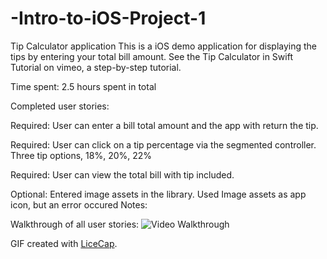 # -Intro-to-iOS-Project-1
Tip Calculator application
This is a iOS demo application for displaying the tips by entering your total bill amount. See the Tip Calculator in Swift Tutorial on vimeo, a step-by-step tutorial.

Time spent: 2.5 hours spent in total

Completed user stories:

Required: User can enter a bill total amount and the app with return the tip. 

Required: User can click on a tip percentage via the segmented controller. Three tip options, 18%, 20%, 22%

Required: User can view the total bill with tip included.

Optional: Entered image assets in the library. Used Image assets as app icon, but an error occured
Notes:


Walkthrough of all user stories:
![Video Walkthrough](tip_demo2.gif)

GIF created with [LiceCap](http://www.cockos.com/licecap/).

